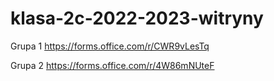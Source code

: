 # klasa-2c-2022-2023-witryny

Grupa 1
https://forms.office.com/r/CWR9vLesTq

Grupa 2
https://forms.office.com/r/4W86mNUteF
